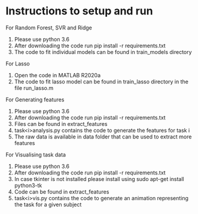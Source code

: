 # Instructions to setup and run

For Random Forest, SVR and Ridge

1. Please use python 3.6
2. After downloading the code run pip install -r requirements.txt
3. The code to fit individual models can be found in train_models directory

For Lasso

1. Open the code in MATLAB R2020a
2. The code to fit lasso model can be found in train_lasso directory in the file run_lasso.m


For Generating features

1. Please use python 3.6
2. After downloading the code run pip install -r requirements.txt
3. Files can be found in extract_features
4. task\<i\>analysis.py contains the code to generate the features for task i
5. The raw data is available in data folder that can be used to extract more features

For Visualising task data

1. Please use python 3.6
2. After downloading the code run pip install -r requirements.txt
3. In case tkinter is not installed please install using sudo apt-get install python3-tk
4. Code can be found in extract_features
5. task\<i\>vis.py contains the code to generate an animation representing the task for a given subject
